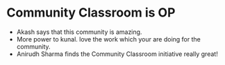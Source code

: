 # Community Classroom is OP

- Akash says that this community is amazing.
- More power to kunal. love the work which your are doing for the community.
- Anirudh Sharma finds the Community Classroom initiative really great!
